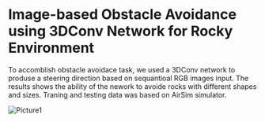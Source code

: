 # Image-based Obstacle Avoidance using 3DConv Network for Rocky Environment
To accomblish obstacle avoidace task, we used a 3DConv network to produse a steering direction based on sequantioal RGB images input. The results shows the ability of the nework to avoide rocks with different shapes and sizes. Traning and testing data was based on AirSim simulator.


![Picture1](https://user-images.githubusercontent.com/118448679/202457551-fe4c80e5-e0bf-4027-ae79-6555df60752a.jpg)
